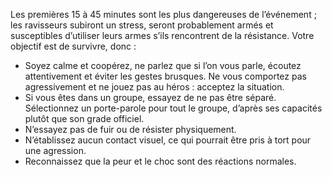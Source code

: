 [Title]: # (La capture)
[Order]: # (1)

Les premières 15 à 45 minutes sont les plus dangereuses de l’événement ; les ravisseurs subiront un stress, seront probablement armés et susceptibles d’utiliser leurs armes s’ils rencontrent de la résistance. Votre objectif est de survivre, donc :

* Soyez calme et coopérez, ne parlez que si l’on vous parle, écoutez attentivement et éviter les gestes brusques. Ne vous comportez pas agressivement et ne jouez pas au héros : acceptez la situation.
* Si vous êtes dans un groupe, essayez de ne pas être séparé. Sélectionnez un porte-parole pour tout le groupe, d’après ses capacités plutôt que son grade officiel.
* N’essayez pas de fuir ou de résister physiquement.
* N’établissez aucun contact visuel, ce qui pourrait être pris à tort pour une agression.
* Reconnaissez que la peur et le choc sont des réactions normales.